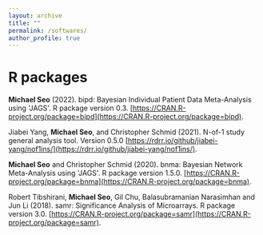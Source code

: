 ```yaml
---
layout: archive
title: ""
permalink: /softwares/
author_profile: true
---
```


# R packages

**Michael Seo** (2022). bipd: Bayesian Individual Patient Data Meta-Analysis using 'JAGS'.
R package version 0.3. <ins>[https://CRAN.R-project.org/package=bipd](https://CRAN.R-project.org/package=bipd)</ins>.

Jiabei Yang, **Michael Seo**, and Christopher Schmid (2021). N-of-1 study general analysis tool. Version 0.5.0 <ins>[https://rdrr.io/github/jiabei-yang/nof1ins/](https://rdrr.io/github/jiabei-yang/nof1ins/)</ins>.

**Michael Seo** and Christopher Schmid (2020). bnma: Bayesian Network Meta-Analysis using 'JAGS'.
R package version 1.5.0. <ins>[https://CRAN.R-project.org/package=bnma](https://CRAN.R-project.org/package=bnma)</ins>.

Robert Tibshirani, **Michael Seo**, Gil Chu, Balasubramanian Narasimhan and Jun Li (2018). samr: Significance Analysis of Microarrays.
R package version 3.0. <ins>[https://CRAN.R-project.org/package=samr](https://CRAN.R-project.org/package=samr)</ins>.